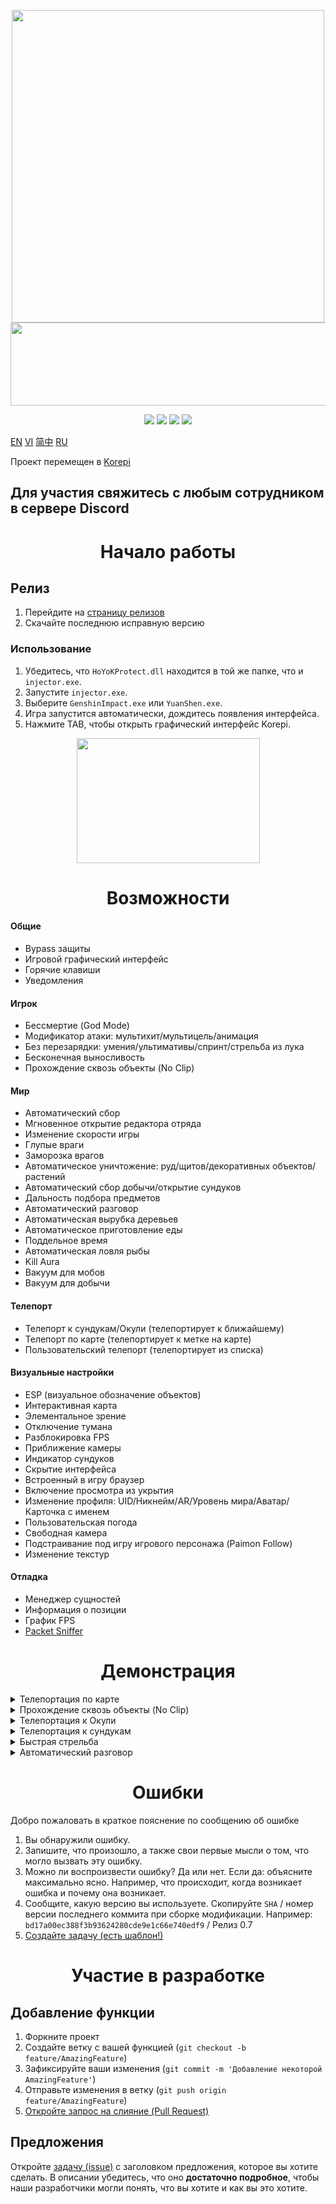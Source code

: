 <p align="center">
  <a href="#"><img width="500" height="500" src="https://media.discordapp.net/attachments/1033549666769449002/1107009612210765955/matches.png"></a>
  <a href="#"><img width="690" height="133" src="https://share.creavite.co/FBkHy3zbN4CgWCr0.gif"></a>
</p>

<p align="center">
	<a href="https://github.com/Korepi/Korepi/releases/latest"><img src="https://img.shields.io/github/v/release/Korepi/Korepi?style=for-the-badge"></a>
	<a href="https://github.com/Korepi/Korepi/releases"><img src="https://img.shields.io/github/downloads/Korepi/Korepi/total.svg?style=for-the-badge"></a>
	<a href="https://github.com/Korepi/Korepi/graphs/contributors"><img src="https://img.shields.io/github/contributors/Korepi/Korepi?style=for-the-badge&color=red"></a>
	<a href="https://discord.gg/8UZbDtEvrW"><img src="https://img.shields.io/discord/440536354544156683?label=Discord&logo=discord&style=for-the-badge&color=blueviolet"></a>
</p>

[EN](README.md) [VI](README_vn-vn.md) [简中](README_zh-cn.md) [RU](README_ru-ru.md)

Проект перемещен в [Korepi](https://github.com/Korepi/Korepi-Private-Repo)

Для участия свяжитесь с любым сотрудником в сервере Discord
---

<h1 align="center">Начало работы</h1>

## Релиз
1. Перейдите на [страницу релизов](https://github.com/Korepi/Korepi/releases)
2. Скачайте последнюю исправную версию

### Использование
1. Убедитесь, что `HoYoKProtect.dll` находится в той же папке, что и `injector.exe`.
2. Запустите `injector.exe`.
3. Выберите `GenshinImpact.exe` или `YuanShen.exe`.
4. Игра запустится автоматически, дождитесь появления интерфейса.
5. Нажмите TAB, чтобы открыть графический интерфейс Korepi.
<p align="center">
<a href="#"><img width="293" height="200" src="https://images.drivereasy.com/wp-content/uploads/2018/09/img_5ba9fcbbcb694.png"></a>
</p>

<h1 align="center">Возможности</h1>

#### Общие
- Bypass защиты
- Игровой графический интерфейс
- Горячие клавиши
- Уведомления

#### Игрок
- Бессмертие (God Mode)
- Модификатор атаки: мультихит/мультицель/анимация
- Без перезарядки: умения/ультимативы/спринт/стрельба из лука
- Бесконечная выносливость
- Прохождение сквозь объекты (No Clip)

#### Мир
- Автоматический сбор 
- Мгновенное открытие редактора отряда
- Изменение скорости игры
- Глупые враги
- Заморозка врагов
- Автоматическое уничтожение: руд/щитов/декоративных объектов/растений
- Автоматический сбор добычи/открытие сундуков
- Дальность подбора предметов
- Автоматический разговор
- Автоматическая вырубка деревьев
- Автоматическое приготовление еды
- Поддельное время
- Автоматическая ловля рыбы
- Kill Aura
- Вакуум для мобов
- Вакуум для добычи

#### Телепорт
- Телепорт к сундукам/Окули (телепортирует к ближайшему)
- Телепорт по карте (телепортирует к метке на карте)
- Пользовательский телепорт (телепортирует из списка)

#### Визуальные настройки
- ESP (визуальное обозначение объектов)
- Интерактивная карта
- Элементальное зрение
- Отключение тумана
- Разблокировка FPS
- Приближение камеры
- Индикатор сундуков
- Скрытие интерфейса
- Встроенный в игру браузер
- Включение просмотра из укрытия
- Изменение профиля: UID/Никнейм/AR/Уровень мира/Аватар/Карточка с именем
- Пользовательская погода
- Свободная камера
- Подстраивание под игру игрового персонажа (Paimon Follow)
- Изменение текстур

#### Отладка
- Менеджер сущностей
- Информация о позиции
- График FPS
- [Packet Sniffer](https://github.com/Akebi-Group/Akebi-PacketSniffer)

<h1 align="center">Демонстрация</h1>

<details>
  <summary>Телепортация по карте</summary>
  <img src="https://github.com/CallowBlack/gif-demos/blob/main/genshin-cheat/map-teleport-demo.gif"/>
</details>
<details>
  <summary>Прохождение сквозь объекты (No Clip)</summary>
  <img src="https://github.com/CallowBlack/gif-demos/blob/main/genshin-cheat/noclip-demo.gif"/>
</details>
<details>
  <summary>Телепортация к Окули</summary>
  <img src="https://github.com/CallowBlack/gif-demos/blob/main/genshin-cheat/oculi-teleport-demo.gif"/>
</details>
<details>
  <summary>Телепортация к сундукам</summary>
  <img src="https://github.com/CallowBlack/gif-demos/blob/main/genshin-cheat/chest-teleport-demo.gif"/>
</details>
<details>
  <summary>Быстрая стрельба</summary>
  <img src="https://github.com/CallowBlack/gif-demos/blob/main/genshin-cheat/rapid-fire-demo.gif"/>
</details>
<details>
  <summary>Автоматический разговор</summary>
  <img src="https://github.com/CallowBlack/gif-demos/blob/main/genshin-cheat/auto-talk-demo.gif"/>
</details>

<h1 align="center">Ошибки</h1>

Добро пожаловать в краткое пояснение по сообщению об ошибке

1. Вы обнаружили ошибку.
2. Запишите, что произошло, а также свои первые мысли о том, что могло вызвать эту ошибку.
3. Можно ли воспроизвести ошибку? Да или нет. Если да: объясните максимально ясно. Например, что происходит, когда возникает ошибка и почему она возникает.
4. Сообщите, какую версию вы используете. Скопируйте `SHA` / номер версии последнего коммита при сборке модификации. Например: `bd17a00ec388f3b93624280cde9e1c66e740edf9` / Релиз 0.7
5. [Создайте задачу (есть шаблон!)](https://github.com/Korepi/Korepi/issues)

<h1 align="center">Участие в разработке</h1>


## Добавление функции
1. Форкните проект
2. Создайте ветку с вашей функцией (`git checkout -b feature/AmazingFeature`)
3. Зафиксируйте ваши изменения (`git commit -m 'Добавление некоторой AmazingFeature'`)
4. Отправьте изменения в ветку (`git push origin feature/AmazingFeature`)
5. [Откройте запрос на слияние (Pull Request)](https://github.com/Korepi/Korepi/pulls)

## Предложения

Откройте [задачу (issue)](https://github.com/Korepi/Korepi/issues) с заголовком предложения, которое вы хотите сделать.
В описании убедитесь, что оно **достаточно подробное**, чтобы наши разработчики могли понять, что вы хотите и как вы это хотите.
